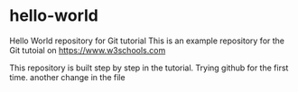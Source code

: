 # hello-world
Hello World repository for Git tutorial
This is an example repository for the Git tutoial on https://www.w3schools.com

This repository is built step by step in the tutorial.
Trying github for the first time.
another change in the file
